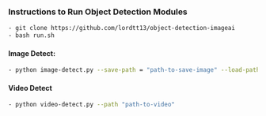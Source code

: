 ### Instructions to Run Object Detection Modules
```bash
- git clone https://github.com/lordtt13/object-detection-imageai
- bash run.sh
```
#### Image Detect:
```bash
- python image-detect.py --save-path = "path-to-save-image" --load-path = "test-image-path" --model-name = "Model-backend to rub"
```
#### Video Detect
```bash
- python video-detect.py --path "path-to-video"
```
